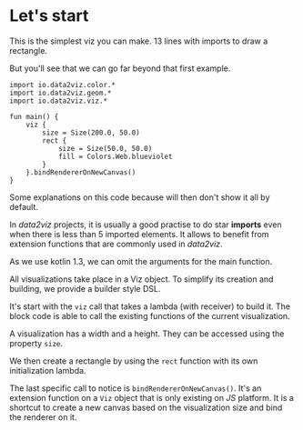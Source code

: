 # Let's start

This is the simplest viz you can make. 13 lines with imports to draw a rectangle. 

But you'll see that we can go far beyond that first example.


```height=50
import io.data2viz.color.*
import io.data2viz.geom.*
import io.data2viz.viz.*

fun main() {
    viz {
        size = Size(200.0, 50.0)
        rect {
            size = Size(50.0, 50.0)
            fill = Colors.Web.blueviolet
        }
    }.bindRendererOnNewCanvas()
}
```

Some explanations on this code because will then don't show it all by default.

In _data2viz_ projects, it is usually a good practise to do star **imports** even
when there is less than 5 imported elements. It allows to benefit from extension
functions that are commonly used in *data2viz*.

As we use kotlin 1.3, we can omit the arguments for the main function.

All visualizations take place in a Viz object. To simplify its creation 
and building, we provide a builder style DSL.

It's start with the `viz` call that takes a lambda (with receiver) to build
it. The block code is able to call the existing functions of the current
visualization.

A visualization has a width and a height. They can be accessed using the 
property `size`.

We then create a rectangle by using the `rect` function with its own initialization
lambda.

The last specific call to notice is `bindRendererOnNewCanvas()`. It's an 
extension function on a `Viz` object that is only existing on *JS* platform. 
It is a shortcut to create a new canvas based on the visualization size and
bind the renderer on it.

